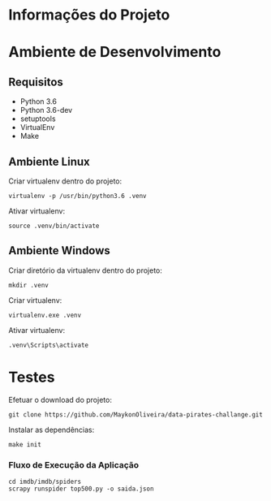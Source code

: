# Informações do Projeto

# Ambiente de Desenvolvimento

## Requisitos
- Python 3.6
- Python 3.6-dev
- setuptools
- VirtualEnv
- Make

## Ambiente Linux
Criar virtualenv dentro do projeto:
```
virtualenv -p /usr/bin/python3.6 .venv
```

Ativar virtualenv:
```
source .venv/bin/activate
```

## Ambiente Windows
Criar diretório da virtualenv dentro do projeto:
```
mkdir .venv
```

Criar virtualenv:
```
virtualenv.exe .venv
```

Ativar virtualenv:
```
.venv\Scripts\activate
```

# Testes
Efetuar o download do projeto:
```
git clone https://github.com/MaykonOliveira/data-pirates-challange.git
```

Instalar as dependências:
```
make init
```

### Fluxo de Execução da Aplicação
```
cd imdb/imdb/spiders
scrapy runspider top500.py -o saida.json
```

